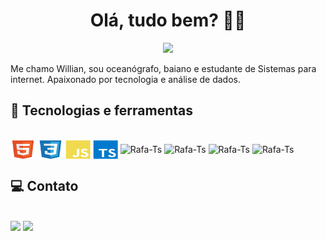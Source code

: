 <p align="center">
  <h1 align="center">Olá, tudo bem? 👨‍💻</h1>
  <p align="center">
  <img src="https://user-images.githubusercontent.com/107425945/176331004-a6ff31d1-61a5-4036-83d4-ec632326d7c8.png" width="400px">
</p>

<div>
  <p> Me chamo Willian, sou oceanógrafo, baiano e estudante de Sistemas para internet. Apaixonado por tecnologia e análise de dados.</p>
</div>


## 🚀 Tecnologias e ferramentas
<div style="display: inline_block"><br>
  <img align="center" alt="Rafa-HTML" height="30" width="40" src="https://raw.githubusercontent.com/devicons/devicon/master/icons/html5/html5-original.svg">
  <img align="center" alt="Rafa-CSS" height="30" width="40" src="https://raw.githubusercontent.com/devicons/devicon/master/icons/css3/css3-original.svg">
  <img align="center" alt="Rafa-Js" height="30" width="40" src="https://raw.githubusercontent.com/devicons/devicon/master/icons/javascript/javascript-plain.svg">
  <img align="center" alt="Rafa-Ts" height="30" width="40" src="https://raw.githubusercontent.com/devicons/devicon/master/icons/typescript/typescript-plain.svg">
  <img align="center" alt="Rafa-Ts" height="30" width="40" src="https://cdn.jsdelivr.net/gh/devicons/devicon/icons/vscode/vscode-original.svg">
  <img align="center" alt="Rafa-Ts" height="30" width="40" src="https://cdn.jsdelivr.net/gh/devicons/devicon/icons/git/git-original.svg">
  <img align="center" alt="Rafa-Ts" height="30" width="40" src="https://cdn.jsdelivr.net/gh/devicons/devicon/icons/github/github-original.svg">      
  <img align="center" alt="Rafa-Ts" height="30" width="40" img src="https://cdn.jsdelivr.net/gh/devicons/devicon/icons/rstudio/rstudio-original.svg">
</div>
  
## 💻 Contato
<div style="display: inline_block"><br>
  <a href = "mailto:willianwda.2@gmail.com"><img src="https://img.shields.io/badge/Gmail-D14836?style=for-the-badge&logo=gmail&logoColor=white" target="_blank"></a>
  <a href="https://www.linkedin.com/in/willian-dias-araujo/" target="_blank"><img src="https://img.shields.io/badge/-LinkedIn-%230077B5?style=for-the-badge&logo=linkedin&logoColor=white" target="_blank"></a> 
</div>
